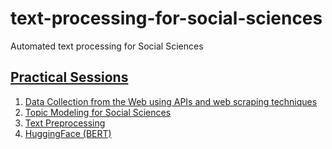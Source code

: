 # text-processing-for-social-sciences
Automated text processing for Social Sciences

## [Practical Sessions](https://github.com/ahurriyetoglu/text-processing-for-social-sciences/tree/main/practical_sessions)
1. [Data Collection from the Web using APIs and web scraping techniques](https://github.com/ahurriyetoglu/text-processing-for-social-sciences/blob/main/practical_sessions/1-Data_Collection/Practical_Session-Data_Collection.ipynb)
2. [Topic Modeling for Social Sciences](https://github.com/ahurriyetoglu/text-processing-for-social-sciences/tree/main/topic-models-ta-session)
3. [Text Preprocessing](https://github.com/ahurriyetoglu/text-processing-for-social-sciences/blob/main/practical_sessions/3-Text_Preprocessing/Practical_Session-Text_Preprocessing.ipynb)
4. [HuggingFace (BERT)](https://github.com/ahurriyetoglu/text-processing-for-social-sciences/tree/main/BERT-and-HF)
